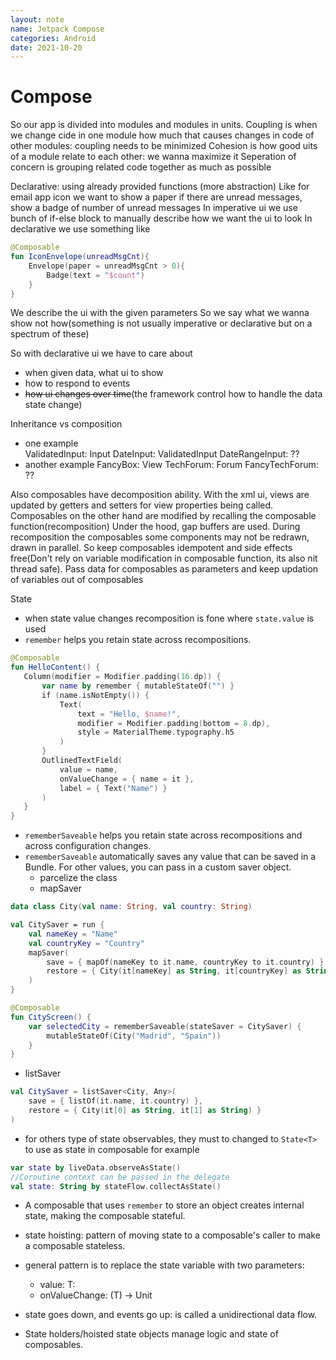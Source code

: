 ```yaml
---
layout: note
name: Jetpack Compose
categories: Android
date: 2021-10-20
---
```



# Compose
So our app is divided into modules and modules in units.
Coupling is when we change cide in one module how much that causes changes in code of other modules: coupling needs to be minimized
Cohesion is how good uits of a module relate to each other: we wanna maximize it
Seperation of concern is grouping related code together as much as possible


Declarative: using already provided functions (more abstraction)
Like for email app icon we want to show a paper if there are unread messages, show a badge of number of unread messages
In imperative ui we use bunch of if-else block to manually describe how we want the ui to look
In declarative we use something like
```kotlin
@Composable
fun IconEnvelope(unreadMsgCnt){
    Envelope(paper = unreadMsgCnt > 0){
        Badge(text = "$count")
    }
}
```
We describe the ui with the given parameters
So we say what we wanna show not how(something is not usually imperative  or declarative but on a spectrum of these)

So with declarative ui we have to care about
  - when given data, what ui to show
  - how to respond to events
  - ~~how ui changes over time~~(the framework control how to handle the data state change)

Inheritance vs composition
  - one example  
ValidatedInput: Input
DateInput: ValidatedInput
DateRangeInput: ??
  - another example
FancyBox: View
TechForum: Forum
FancyTechForum: ??

Also composables have decomposition ability.
With the xml ui, views are updated by getters and setters for view properties being called. Composables on the other hand are modified by recalling the composable function(recomposition)
Under the hood, gap buffers are used. During recomposition the composables some components may not be redrawn, drawn in parallel. 
So keep composables idempotent and side effects free(Don't rely on variable modification in composable function, its also nit thread safe).
Pass data for composables as parameters and keep updation of variables out of composables



State
  - when state value changes recomposition is fone where  `state.value` is used
- `remember` helps you retain state across recompositions.
```kotlin
@Composable
fun HelloContent() {
   Column(modifier = Modifier.padding(16.dp)) {
       var name by remember { mutableStateOf("") }
       if (name.isNotEmpty()) {
           Text(
               text = "Hello, $name!",
               modifier = Modifier.padding(bottom = 8.dp),
               style = MaterialTheme.typography.h5
           )
       }
       OutlinedTextField(
           value = name,
           onValueChange = { name = it },
           label = { Text("Name") }
       )
   }
}
```
- `rememberSaveable` helps you retain state across recompositions and across configuration changes. 
- `rememberSaveable` automatically saves any value that can be saved in a Bundle. For other values, you can pass in a custom saver object.
  - parcelize the class
  - mapSaver
```kotlin
data class City(val name: String, val country: String)

val CitySaver = run {
    val nameKey = "Name"
    val countryKey = "Country"
    mapSaver(
        save = { mapOf(nameKey to it.name, countryKey to it.country) },
        restore = { City(it[nameKey] as String, it[countryKey] as String) }
    )
}

@Composable
fun CityScreen() {
    var selectedCity = rememberSaveable(stateSaver = CitySaver) {
        mutableStateOf(City("Madrid", "Spain"))
    }
}

```
  - listSaver
```kotlin
val CitySaver = listSaver<City, Any>(
    save = { listOf(it.name, it.country) },
    restore = { City(it[0] as String, it[1] as String) }
)

```


  - for others type of state observables, they must to changed to `State<T>` to use as state in composable for example
```kotlin
var state by liveData.observeAsState()
//Coroutine context can be passed in the delegate
val state: String by stateFlow.collectAsState()
```

  - A composable that uses `remember` to store an object creates internal state, making the composable stateful. 
  - state hoisting: pattern of moving state to a composable's caller to make a composable stateless. 
  - general pattern is to replace the state variable with two parameters:
      - value: T:
      - onValueChange: (T) -> Unit
  - state goes down, and events go up: is called a unidirectional data flow.

  - State holders/hoisted state objects manage logic and state of composables.


